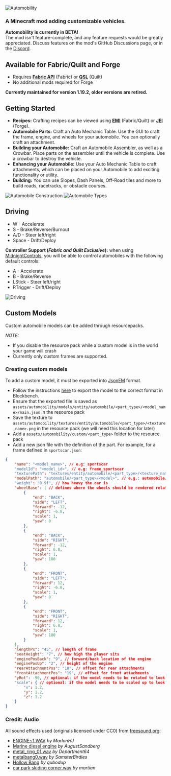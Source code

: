 ![Automobility](./md/banner.png)

### A Minecraft mod adding customizable vehicles.
**Automobility is currently in BETA!** <br/>
The mod isn't feature-complete, and any feature requests would be greatly appreciated. Discuss features on the mod's GitHub Discussions page, or in the [Discord](https://discord.gg/7Aw3y4RtY9).

## Available for Fabric/Quilt and Forge
- Requires **[Fabric API](https://modrinth.com/mod/fabric-api)** (Fabric) or **[QSL](https://modrinth.com/mod/qsl)** (Quilt)
- No additional mods required for Forge

**Currently maintained for version 1.19.2, older versions are retired.**

## Getting Started
- **Recipes:** Crafting recipes can be viewed using [**EMI**](https://www.curseforge.com/minecraft/mc-mods/emi) (Fabric/Quilt) or [**JEI**](https://www.curseforge.com/minecraft/mc-mods/jei) (Forge).
- **Automobile Parts:** Craft an Auto Mechanic Table. Use the GUI to craft the frame, engine, and wheels for your automobile. You can optionally craft an attachment.
- **Building your Automobile:** Craft an Automobile Assembler, as well as a Crowbar. Place parts on the assembler until the vehicle is complete. Use a crowbar to destroy the vehicle.
- **Enhancing your Automobile:** Use your Auto Mechanic Table to craft attachments, which can be placed on your Automobile to add exciting functionality or utility.
- **Building:** You can use Slopes, Dash Panels, Off-Road tiles and more to build roads, racetracks, or obstacle courses.

![Automobile Construction](./md/construction.png)
![Automobile Types](./md/parking.png)

## Driving
- W - Accelerate
- S - Brake/Reverse/Burnout
- A/D - Steer left/right
- Space - Drift/Deploy

**Controller Support (*Fabric and Quilt Exclusive*):** when using [MidnightControls](https://www.curseforge.com/minecraft/mc-mods/midnightcontrols), you will be able to control automobiles with the following default controls:
- A - Accelerate
- B - Brake/Reverse
- LStick - Steer left/right
- RTrigger - Drift/Deploy

![Driving](./md/driving.png)

## Custom Models
Custom automobile models can be added through resourcepacks.

*NOTE:*
- If you disable the resource pack while a custom model is in the world your game will crash
- Currently only custom frames are supported.

### Creating custom models
To add a custom model, it must be exported into [JsonEM](https://github.com/FoundationGames/JsonEM) format. 
- Follow the instructions [here](https://github.com/FoundationGames/JsonEM?tab=readme-ov-file#edit-models-in-blockbench) to export the model to the correct format in Blockbench.
- Ensure that the exported file is saved as `assets/automobility/models/entity/automobile/<part_type>/<model_name>/main.json` in the resource pack
- Save the texture to `assets/automobility/textures/entity/automobile/<part_type>/<texture_name>.png` in the resource pack (we will need this location for later)
- Add a `assets/automobility/custom/<part_type>` folder to the resource pack
- Add a new json file with the definition of the part. For example, for a frame defined in `sportscar.json`:
```json
{
    "name": "<model_name>", // e.g: sportscar
    "modelId": "<model_id>", // e.g: frame_sportscar
    "texturePath": "textures/entity/automobile/<part_type>/<texture_name>.png", // from previous step
    "modelPath": "automobile/<part_type>/<model>", // e.g.: automobile/frame/sportscar
    "weight": "0.9f", // how heavy the car is
    "wheelBase": [ // defines where the wheels should be rendered relative to the center
        {
            "end": "BACK",
            "side": "LEFT",
            "forward": -12,
            "right": -6.8,
            "scale": 1,
            "yaw": 0
        },
        {
            "end": "BACK",
            "side": "RIGHT",
            "forward": -12,
            "right": 6.8,
            "scale": 1,
            "yaw": 180
        },
        {
            "end": "FRONT",
            "side": "LEFT",
            "forward": 12,
            "right": -6.8,
            "scale": 1,
            "yaw": 0
        },
        {
            "end": "FRONT",
            "side": "RIGHT",
            "forward": 12,
            "right": 6.8,
            "scale": 1,
            "yaw": 180
        }
    ],
    "lengthPx": "45", // length of frame
    "seatHeight": "7", // how high the player sits
    "enginePosBack": "9", // forward/back location of the engine
    "enginePosUp": "2", // height of the engine
    "rearAttachmentPos": "18", // offset for rear attachments
    "frontAttachmentPos": "19", // offset for front attachments
    "yRot": -90, // optional: if the model needs to be rotated to look right
    "scale": { // optional: if the model needs to be scaled up to look right
        "x": 1.2,
        "y": 1.2,
        "z": 1.2
    }
}
```


### Credit: Audio
All sound effects used (originals licensed under CC0) from [freesound.org](https://freesound.org/): <br/>
- [ENGINE~1.WAV](https://freesound.org/people/MarlonHJ/sounds/242739/) *by MarlonHJ* <br/>
- [Marine diesel engine](https://freesound.org/people/AugustSandberg/sounds/264864/) *by AugustSandberg* <br/>
- [metal_ring_01.wav](https://freesound.org/people/Department64/sounds/95272/) *by Department64* <br/>
- [metalbang0.wav](https://freesound.org/people/SamsterBirdies/sounds/435699/) *by SamsterBirdies* <br/>
- [Hollow Bang](https://freesound.org/people/qubodup/sounds/157609/) *by qubodup* <br/>
- [car park skiding corner.wav](https://freesound.org/people/martian/sounds/178889/) *by martian* <br/>